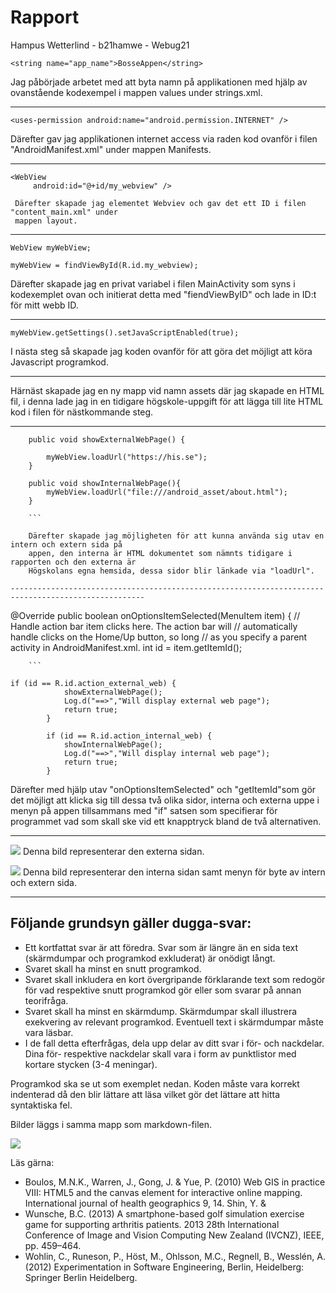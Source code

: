 
# Rapport

Hampus Wetterlind - b21hamwe - Webug21


```
<string name="app_name">BosseAppen</string>
```
Jag påbörjade arbetet med att byta namn på applikationen med hjälp av ovanstående kodexempel i
mappen values under strings.xml.

----------------------------------------------------------------------------------------------------
```
<uses-permission android:name="android.permission.INTERNET" />
 ```
Därefter gav jag applikationen internet access via raden kod ovanför i filen "AndroidManifest.xml"
under mappen Manifests.

----------------------------------------------------------------------------------------------------
```
<WebView
     android:id="@+id/my_webview" />
```
     Därefter skapade jag elementet Webviev och gav det ett ID i filen "content_main.xml" under
     mappen layout.

----------------------------------------------------------------------------------------------------
```
WebView myWebView;
```

```
myWebView = findViewById(R.id.my_webview);
```

Därefter skapade jag en privat variabel i filen MainActivity som syns i kodexemplet ovan och
initierat detta med "fiendViewByID" och lade in ID:t för mitt webb ID.

----------------------------------------------------------------------------------------------------
```
myWebView.getSettings().setJavaScriptEnabled(true);
```
I nästa steg så skapade jag koden ovanför för att göra det möjligt att köra Javascript programkod.

----------------------------------------------------------------------------------------------------

Härnäst skapade jag en ny mapp vid namn assets där jag skapade en HTML fil, i denna lade jag in en
tidigare högskole-uppgift för att lägga till lite HTML kod i filen för nästkommande steg.

----------------------------------------------------------------------------------------------------
```
    public void showExternalWebPage() {

        myWebView.loadUrl("https://his.se");
    }

    public void showInternalWebPage(){
        myWebView.loadUrl("file:///android_asset/about.html");
    }

    ```

    Därefter skapade jag möjligheten för att kunna använda sig utav en intern och extern sida på
    appen, den interna är HTML dokumentet som nämnts tidigare i rapporten och den externa är
    Högskolans egna hemsida, dessa sidor blir länkade via "loadUrl".

----------------------------------------------------------------------------------------------------

```
@Override
    public boolean onOptionsItemSelected(MenuItem item) {
        // Handle action bar item clicks here. The action bar will
        // automatically handle clicks on the Home/Up button, so long
        // as you specify a parent activity in AndroidManifest.xml.
        int id = item.getItemId();

        ```

```
if (id == R.id.action_external_web) {
            showExternalWebPage();
            Log.d("==>","Will display external web page");
            return true;
        }

        if (id == R.id.action_internal_web) {
            showInternalWebPage();
            Log.d("==>","Will display internal web page");
            return true;
        }
```

Därefter med hjälp utav "onOptionsItemSelected" och "getItemId"som gör det möjligt att klicka
sig till dessa två olika sidor, interna och externa uppe i menyn på appen tillsammans med "if"
satsen som specifierar för programmet vad som skall ske vid ett knapptryck bland de två
alternativen.

----------------------------------------------------------------------------------------------------
![](HisBild.png)
Denna bild representerar den externa sidan.


![](InternSida.png)
Denna bild representerar den interna sidan samt menyn för byte av intern och extern sida.

----------------------------------------------------------------------------------------------------



## Följande grundsyn gäller dugga-svar:

- Ett kortfattat svar är att föredra. Svar som är längre än en sida text (skärmdumpar och programkod exkluderat) är onödigt långt.
- Svaret skall ha minst en snutt programkod.
- Svaret skall inkludera en kort övergripande förklarande text som redogör för vad respektive snutt programkod gör eller som svarar på annan teorifråga.
- Svaret skall ha minst en skärmdump. Skärmdumpar skall illustrera exekvering av relevant programkod. Eventuell text i skärmdumpar måste vara läsbar.
- I de fall detta efterfrågas, dela upp delar av ditt svar i för- och nackdelar. Dina för- respektive nackdelar skall vara i form av punktlistor med kortare stycken (3-4 meningar).

Programkod ska se ut som exemplet nedan. Koden måste vara korrekt indenterad då den blir lättare att läsa vilket gör det lättare att hitta syntaktiska fel.



Bilder läggs i samma mapp som markdown-filen.

![](android.png)

Läs gärna:

- Boulos, M.N.K., Warren, J., Gong, J. & Yue, P. (2010) Web GIS in practice VIII: HTML5 and the canvas element for interactive online mapping. International journal of health geographics 9, 14. Shin, Y. &
- Wunsche, B.C. (2013) A smartphone-based golf simulation exercise game for supporting arthritis patients. 2013 28th International Conference of Image and Vision Computing New Zealand (IVCNZ), IEEE, pp. 459–464.
- Wohlin, C., Runeson, P., Höst, M., Ohlsson, M.C., Regnell, B., Wesslén, A. (2012) Experimentation in Software Engineering, Berlin, Heidelberg: Springer Berlin Heidelberg.
